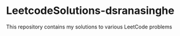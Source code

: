 # LeetcodeSolutions-dsranasinghe
This repository contains my solutions to various LeetCode problems 

